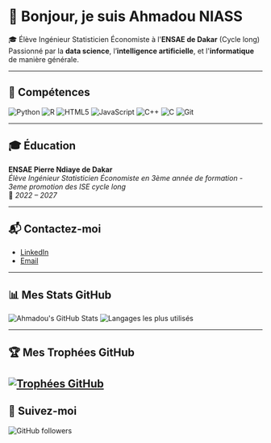 # 👋 Bonjour, je suis Ahmadou NIASS

🎓 Élève Ingénieur Statisticien Économiste à l'**ENSAE de Dakar** (Cycle long)  
Passionné par la **data science**, l’**intelligence artificielle**, et l'**informatique** de manière générale.

---

## 💼 Compétences
![Python](https://img.shields.io/badge/-Python-3776AB?logo=python&logoColor=white&style=for-the-badge)
![R](https://img.shields.io/badge/-R-276DC3?logo=r&logoColor=white&style=for-the-badge)
![HTML5](https://img.shields.io/badge/-HTML5-E34F26?logo=html5&logoColor=white&style=for-the-badge)
![JavaScript](https://img.shields.io/badge/-JavaScript-F7DF1E?logo=javascript&logoColor=black&style=for-the-badge)
![C++](https://img.shields.io/badge/-C++-00599C?logo=c%2B%2B&logoColor=white&style=for-the-badge)
![C](https://img.shields.io/badge/-C-A8B9CC?logo=c&logoColor=black&style=for-the-badge)
![Git](https://img.shields.io/badge/-Git-F05032?logo=git&logoColor=white&style=for-the-badge)

---

## 🎓 Éducation

**ENSAE Pierre Ndiaye de Dakar**  
*Élève Ingénieur Statisticien Économiste en 3ème année de formation - 3eme promotion des ISE cycle long*  
📅 *2022 – 2027*

---

## 📬 Contactez-moi

- [LinkedIn](https://www.linkedin.com/in/ahmadou-niass-9457582ab/)  
- [Email](mailto:ahmadouniass2@gmail.com)

---

## 📊 Mes Stats GitHub

![Ahmadou's GitHub Stats](https://github-readme-stats.vercel.app/api?username=ahmadouniass&show_icons=true&theme=default)
![Langages les plus utilisés](https://github-readme-stats.vercel.app/api/top-langs/?username=ahmadouniass&layout=compact)

---

## 🏆 Mes Trophées GitHub

[![Trophées GitHub](https://github-profile-trophy.vercel.app/?username=ahmadouniass&theme=onedark)](https://github.com/ryo-ma/github-profile-trophy)
---

## 📢 Suivez-moi

![GitHub followers](https://img.shields.io/github/followers/ahmadouniass?label=Followers&style=social)
